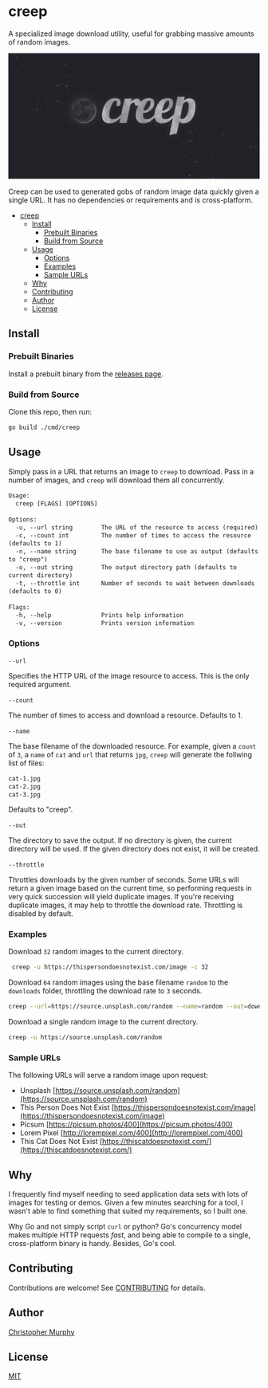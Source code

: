 # creep

A specialized image download utility, useful for grabbing massive amounts of random images.

<img src="./.github/banner_v1.1.png">

Creep can be used to generated gobs of random image data quickly given a single URL. It has no dependencies or requirements and is cross-platform.

- [creep](#creep)
  - [Install](#install)
    - [Prebuilt Binaries](#prebuilt-binaries)
    - [Build from Source](#build-from-source)
  - [Usage](#usage)
    - [Options](#options)
    - [Examples](#examples)
    - [Sample URLs](#sample-urls)
  - [Why](#why)
  - [Contributing](#contributing)
  - [Author](#author)
  - [License](#license)

## Install

### Prebuilt Binaries

Install a prebuilt binary from the [releases page](https://github.com/Splode/creep/releases/latest).

### Build from Source

Clone this repo, then run:

```bash
go build ./cmd/creep
```

## Usage

Simply pass in a URL that returns an image to `creep` to download. Pass in a number of images, and `creep` will download them all concurrently.

```
Usage:
  creep [FLAGS] [OPTIONS]

Options:
  -u, --url string        The URL of the resource to access (required)
  -c, --count int         The number of times to access the resource (defaults to 1)
  -n, --name string       The base filename to use as output (defaults to "creep")
  -o, --out string        The output directory path (defaults to current directory)
  -t, --throttle int      Number of seconds to wait between downloads (defaults to 0)

Flags:
  -h, --help              Prints help information
  -v, --version           Prints version information
```

### Options

`--url`

Specifies the HTTP URL of the image resource to access. This is the only required argument.

`--count`

The number of times to access and download a resource. Defaults to 1.

`--name`

The base filename of the downloaded resource. For example, given a `count` of `3`, a `name` of `cat` and `url` that returns `jpg`, `creep` will generate the follwing list of files:

```
cat-1.jpg
cat-2.jpg
cat-3.jpg
```

Defaults to "creep".

`--out`

The directory to save the output. If no directory is given, the current directory will be used. If the given directory does not exist, it will be created.

`--throttle`

Throttles downloads by the given number of seconds. Some URLs will return a given image based on the current time, so performing requests in very quick succession will yield duplicate images. If you're receiving duplicate images, it may help to throttle the download rate. Throttling is disabled by default.

### Examples

Download `32` random images to the current directory.

```bash
 creep -u https://thispersondoesnotexist.com/image -c 32
```

Download `64` random images using the base filename `random` to the `downloads` folder, throttling the download rate to `3` seconds.

```bash
creep --url=https://source.unsplash.com/random --name=random --out=downloads --count=64 --throttle=3
```

Download a single random image to the current directory.

```bash
creep -u https://source.unsplash.com/random
```

### Sample URLs

The following URLs will serve a random image upon request:

- Unsplash [https://source.unsplash.com/random](https://source.unsplash.com/random)
- This Person Does Not Exist [https://thispersondoesnotexist.com/image](https://thispersondoesnotexist.com/image)
- Picsum [https://picsum.photos/400](https://picsum.photos/400)
- Lorem Pixel [http://lorempixel.com/400](http://lorempixel.com/400)
- This Cat Does Not Exist [https://thiscatdoesnotexist.com/](https://thiscatdoesnotexist.com/)

## Why

I frequently find myself needing to seed application data sets with lots of images for testing or demos. Given a few minutes searching for a tool, I wasn't able to find something that suited my requirements, so I built one.

Why Go and not simply script `curl` or python? Go's concurrency model makes multiple HTTP requests _fast_, and being able to compile to a single, cross-platform binary is handy. Besides, Go's cool.

## Contributing

Contributions are welcome! See [CONTRIBUTING](https://github.com/Splode/creep/blob/master/.github/CONTRIBUTING.md) for details.

## Author

[Christopher Murphy](https://github.com/Splode)

## License

[MIT](https://github.com/Splode/creep/blob/master/LICENSE)
